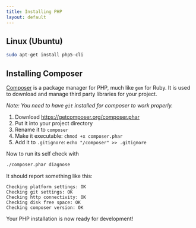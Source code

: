 ```yaml
---
title: Installing PHP
layout: default
---
```


## Linux (Ubuntu)

```sh
sudo apt-get install php5-cli
```

## Installing Composer

[Composer](https://getcomposer.org) is a package manager for PHP,
much like `gem` for Ruby. It is used to download and manage
third party libraries for your project.

*Note: You need to have `git` installed for composer to work properly.*

1. Download <https://getcomposer.org/composer.phar>
1. Put it into your project directory
1. Rename it to `composer`
1. Make it executable: `chmod +x composer.phar`
1. Add it to `.gitignore`: `echo "/composer" >> .gitignore`

Now to run its self check with

```sh
./composer.phar diagnose
```

It should report something like this:

```
Checking platform settings: OK
Checking git settings: OK
Checking http connectivity: OK
Checking disk free space: OK
Checking composer version: OK
```

Your PHP installation is now ready for development!
